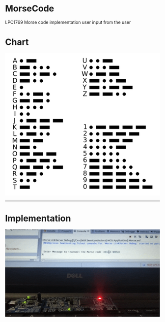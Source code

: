 # MorseCode
LPC1769 Morse code implementation
user input from the user

# Chart

![](images/morse-chart_grande.png)

---------------------------------------------------------------------------------------

# Implementation


![](images/MORSE.gif)

